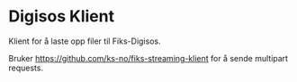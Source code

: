 # Digisos Klient
Klient for å laste opp filer til Fiks-Digisos.

Bruker https://github.com/ks-no/fiks-streaming-klient for å sende multipart requests.